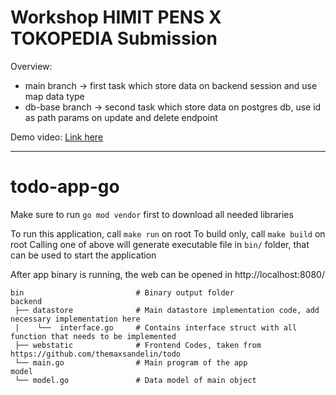 # Workshop HIMIT PENS X TOKOPEDIA Submission

Overview:
- main branch -> first task which store data on backend session and use map data type
- db-base branch -> second task which store data on postgres db, use id as path params on update and delete endpoint

Demo video:
[Link here](https://www.youtube.com/watch?v=_Dh9xcwYgSw&list=PLOSn51yTJNvX51xIg3VQ2pruXCHQGCiMG)

----

# todo-app-go

Make sure to run `go mod vendor` first to download all needed libraries

To run this application, call `make run` on root
To build only, call `make build` on root
Calling one of above will generate executable file in `bin/` folder, that can be used to start the application

After app binary is running, the web can be opened in http://localhost:8080/

```
bin                         # Binary output folder
backend
 ├── datastore              # Main datastore implementation code, add necessary implementation here
 |    └──  interface.go     # Contains interface struct with all function that needs to be implemented
 ├── webstatic              # Frontend Codes, taken from https://github.com/themaxsandelin/todo
 └── main.go                # Main program of the app
model
 └── model.go               # Data model of main object
```
